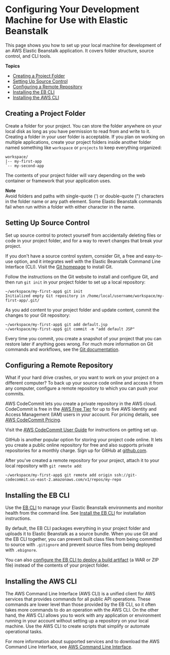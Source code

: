 # Configuring Your Development Machine for Use with Elastic Beanstalk<a name="chapter-devenv"></a>

This page shows you how to set up your local machine for development of an AWS Elastic Beanstalk application\. It covers folder structure, source control, and CLI tools\.

**Topics**
+ [Creating a Project Folder](#devenv-project-folder)
+ [Setting Up Source Control](#devenv-git)
+ [Configuring a Remote Repository](#devenv-git-backup)
+ [Installing the EB CLI](#devenv-ebcli)
+ [Installing the AWS CLI](#devenv-awscli)

## Creating a Project Folder<a name="devenv-project-folder"></a>

Create a folder for your project\. You can store the folder anywhere on your local disk as long as you have permission to read from and write to it\. Creating a folder in your user folder is acceptable\. If you plan on working on multiple applications, create your project folders inside another folder named something like `workspace` or `projects` to keep everything organized:

```
workspace/
|-- my-first-app
`-- my-second-app
```

The contents of your project folder will vary depending on the web container or framework that your application uses\.

**Note**  
Avoid folders and paths with single\-quote \('\) or double\-quote \("\) characters in the folder name or any path element\. Some Elastic Beanstalk commands fail when run within a folder with either character in the name\.

## Setting Up Source Control<a name="devenv-git"></a>

Set up source control to protect yourself from accidentally deleting files or code in your project folder, and for a way to revert changes that break your project\.

If you don't have a source control system, consider Git, a free and easy\-to\-use option, and it integrates well with the Elastic Beanstalk Command Line Interface \(CLI\)\. Visit the [Git homepage](https://git-scm.com/) to install Git\.

Follow the instructions on the Git website to install and configure Git, and then run `git init` in your project folder to set up a local repository:

```
~/workspace/my-first-app$ git init
Initialized empty Git repository in /home/local/username/workspace/my-first-app/.git/
```

As you add content to your project folder and update content, commit the changes to your Git repository:

```
~/workspace/my-first-app$ git add default.jsp
~/workspace/my-first-app$ git commit -m "add default JSP"
```

Every time you commit, you create a snapshot of your project that you can restore later if anything goes wrong\. For much more information on Git commands and workflows, see the [Git documentation](https://git-scm.com/doc)\.

## Configuring a Remote Repository<a name="devenv-git-backup"></a>

What if your hard drive crashes, or you want to work on your project on a different computer? To back up your source code online and access it from any computer, configure a remote repository to which you can push your commits\.

AWS CodeCommit lets you create a private repository in the AWS cloud\. CodeCommit is free in the [AWS Free Tier](https://aws.amazon.com/free/) for up to five AWS Identity and Access Management \(IAM\) users in your account\. For pricing details, see [AWS CodeCommit Pricing](https://aws.amazon.com/codecommit/pricing/)\. 

Visit the [AWS CodeCommit User Guide](https://docs.aws.amazon.com/codecommit/latest/userguide/setting-up.html) for instructions on getting set up\.

GitHub is another popular option for storing your project code online\. It lets you create a public online repository for free and also supports private repositories for a monthly charge\. Sign up for GitHub at [github\.com](https://github.com/)\.

After you've created a remote repository for your project, attach it to your local repository with `git remote add`:

```
~/workspace/my-first-app$ git remote add origin ssh://git-codecommit.us-east-2.amazonaws.com/v1/repos/my-repo
```

## Installing the EB CLI<a name="devenv-ebcli"></a>

Use the [EB CLI](eb-cli3.md) to manage your Elastic Beanstalk environments and monitor health from the command line\. See [Install the EB CLI](eb-cli3-install.md) for installation instructions\.

By default, the EB CLI packages everything in your project folder and uploads it to Elastic Beanstalk as a source bundle\. When you use Git and the EB CLI together, you can prevent built class files from being committed to source with `.gitignore` and prevent source files from being deployed with `.ebignore`\.

You can also [configure the EB CLI to deploy a build artifact](eb-cli3-configuration.md#eb-cli3-artifact) \(a WAR or ZIP file\) instead of the contents of your project folder\.

## Installing the AWS CLI<a name="devenv-awscli"></a>

The AWS Command Line Interface \(AWS CLI\) is a unified client for AWS services that provides commands for all public API operations\. These commands are lower level than those provided by the EB CLI, so it often takes more commands to do an operation with the AWS CLI\. On the other hand, the AWS CLI allows you to work with any application or environment running in your account without setting up a repository on your local machine\. Use the AWS CLI to create scripts that simplify or automate operational tasks\.

For more information about supported services and to download the AWS Command Line Interface, see [AWS Command Line Interface](https://aws.amazon.com/cli/)\.